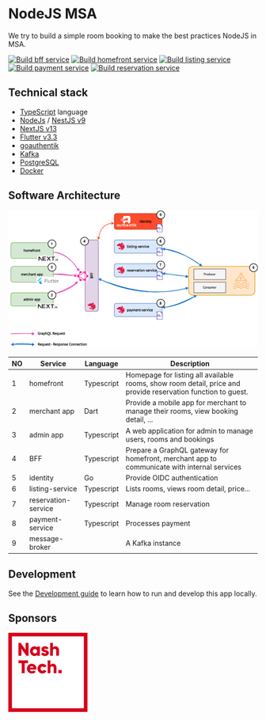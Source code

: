 # NodeJS MSA

We try to build a simple room booking to make the best practices NodeJS in MSA. 

[![Build bff service](https://github.com/nashtech-garage/nodejs-msa/actions/workflows/bff-builder.yml/badge.svg)](https://github.com/nashtech-garage/nodejs-msa/actions/workflows/bff-builder.yml)
[![Build homefront service](https://github.com/nashtech-garage/nodejs-msa/actions/workflows/homefront-builder.yml/badge.svg)](https://github.com/nashtech-garage/nodejs-msa/actions/workflows/homefront-builder.yml)
[![Build listing service](https://github.com/nashtech-garage/nodejs-msa/actions/workflows/listing-builder.yml/badge.svg)](https://github.com/nashtech-garage/nodejs-msa/actions/workflows/listing-builder.yml)
[![Build payment service](https://github.com/nashtech-garage/nodejs-msa/actions/workflows/payment-builder.yml/badge.svg)](https://github.com/nashtech-garage/nodejs-msa/actions/workflows/payment-builder.yml)
[![Build reservation service](https://github.com/nashtech-garage/nodejs-msa/actions/workflows/reservation-builder.yml/badge.svg)](https://github.com/nashtech-garage/nodejs-msa/actions/workflows/reservation-builder.yml)

## Technical stack

* [TypeScript](https://www.typescriptlang.org) language
* [NodeJs](https://nodejs.org) / [NestJS v9](https://github.com/nestjs/nest)
* [NextJS v13](https://nextjs.org)
* [Flutter v3.3](https://flutter.dev)
* [goauthentik](https://goauthentik.io)
* [Kafka](https://kafka.apache.org)
* [PostgreSQL](https://www.postgresql.org)
* [Docker](https://www.docker.com)

## Software Architecture

![System Design](docs/imgs/system-design.png)

| NO | Service             | Language    | Description                                                                                                  |
| -- | ------------------- | ----------- | ------------------------------------------------------------------------------------------------------------ |
| 1  | homefront           | Typescript  | Homepage for listing all available rooms, show room detail, price and provide reservation function to guest. |
| 2  | merchant app        | Dart        | Provide a mobile app for merchant to manage their rooms, view booking detail, ...                            |
| 3  | admin app           | Typescript  | A web application for admin to manage users, rooms and bookings                                              |
| 4  | BFF                 | Typescript  | Prepare a GraphQL gateway for homefront, merchant app to communicate with internal services                  |
| 5  | identity            | Go          | Provide OIDC authentication                                                                                  |
| 6  | listing-service     | Typescript  | Lists rooms, views room detail, price...                                                                     |
| 7  | reservation-service | Typescript  | Manage room reservation                                                                                      |
| 8  | payment-service     | Typescript  | Processes payment                                                                                            |
| 9  | message-broker      |             | A Kafka instance                                                                                             |

## Development

See the [Development guide](docs/development-guide.md) to learn how to run and develop this app locally.

## Sponsors

![NashTech Vietnam](docs/imgs/nashTech-logo-red.svg)
